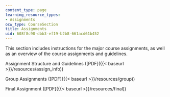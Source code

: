 ```yaml
---
content_type: page
learning_resource_types:
- Assignments
ocw_type: CourseSection
title: Assignments
uid: 608f8c98-dbb3-ef19-b2b8-661acd61b452
---
```


This section includes instructions for the major course assignments, as well as an overview of the course assignments and guidelines.

Assignment Structure and Guidelines ([PDF]({{< baseurl >}}/resources/assign_info))

Group Assignments ([PDF]({{< baseurl >}}/resources/group))

Final Assignment ([PDF]({{< baseurl >}}/resources/final))